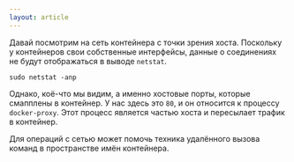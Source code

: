 ```yaml
---
layout: article
---
```


Давай посмотрим на сеть контейнера с точки зрения хоста. Поскольку у контейнеров свои собственные интерфейсы, данные о соединениях не будут отображаться в выводе `netstat`.

```
sudo netstat -anp
```

Однако, коё-что мы видим, а именно хостовые порты, которые смапплены в контейнер. У нас здесь это `80`, и он относится к процессу `docker-proxy`. Этот процесс является частью хоста и пересылает трафик в контейнер.

Для операций с сетью может помочь техника удалённого вызова команд в пространстве имён контейнера.
